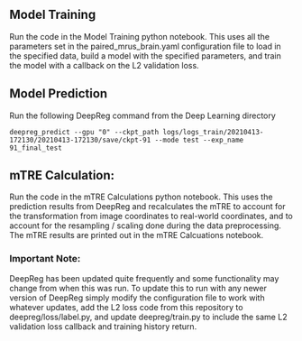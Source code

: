## Model Training
Run the code in the Model Training python notebook. This uses all the parameters set in the paired_mrus_brain.yaml configuration file to load in the specified data, build a model with the specified parameters, and train the model with a callback on the L2 validation loss.

## Model Prediction
Run the following DeepReg command from the Deep Learning directory

```
deepreg_predict --gpu "0" --ckpt_path logs/logs_train/20210413-172130/20210413-172130/save/ckpt-91 --mode test --exp_name 91_final_test
```

## mTRE Calculation:
Run the code in the mTRE Calculations python notebook. This uses the prediction results from DeepReg and recalculates the mTRE to account for the transformation from image coordinates to real-world coordinates, and to account for the resampling / scaling done during the data preprocessing. The mTRE results are printed out in the mTRE Calcuations notebook.

### Important Note:
DeepReg has been updated quite frequently and some functionality may change from when this was run. To update this to run with any newer version of DeepReg simply modify the configuration file to work with whatever updates, add the L2 loss code from this repository to deepreg/loss/label.py, and update deepreg/train.py to include the same L2 validation loss callback and training history return. 
